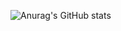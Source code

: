 ![Anurag's GitHub stats](https://github-readme-stats.vercel.app/api?username=SofiaPittaSesso&show_icons=true&theme=radical)

